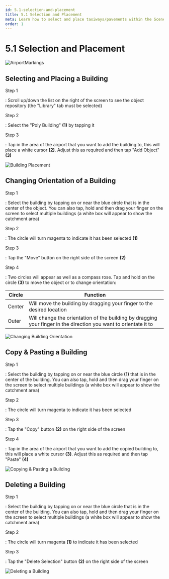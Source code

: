 ```yaml
---
id: 5.1-selection-and-placement
title: 5.1 Selection and Placement
meta: Learn how to select and place taxiways/pavements within the Scenery Editor of Infinite Flight.
order: 1
---
```




# 5.1 Selection and Placement



![AirportMarkings](_images/manual/tables/AirportMarkings.png)



## Selecting and Placing a Building



Step 1

: Scroll up/down the list on the right of the screen to see the object repository (the "Library" tab must be selected)



Step 2

: Select the "Poly Building" **(1)** by tapping it



Step 3

: Tap in the area of the airport that you want to add the building to, this will place a white cursor **(2)**. Adjust this as required and then tap "Add Object" **(3)**



![Building Placement](_images/manual/frames/placing-poly-building.png)



## Changing Orientation of a Building



Step 1

: Select the building by tapping on or near the blue circle that is in the center of the object. You can also tap, hold and then drag your finger on the screen to select multiple buildings (a white box will appear to show the catchment area)



Step 2

: The circle will turn magenta to indicate it has been selected **(1)**



Step 3

: Tap the "Move" button on the right side of the screen **(2)**



Step 4

: Two circles will appear as well as a compass rose. Tap and hold on the circle **(3)** to move the object or to change orientation:



| Circle | Function                                                     |
| ------ | ------------------------------------------------------------ |
| Center | Will move the building by dragging your finger to the desired location |
| Outer  | Will change the orientation of the building by dragging your finger in the direction you want to orientate it to |



![Changing Building Orientation](_images/manual/frames/moving-poly-building.png)



## Copy & Pasting a Building



Step 1

: Select the building by tapping on or near the blue circle **(1)** that is in the center of the building. You can also tap, hold and then drag your finger on the screen to select multiple buildings (a white box will appear to show the catchment area)



Step 2

: The circle will turn magenta to indicate it has been selected



Step 3

: Tap the "Copy" button **(2)** on the right side of the screen 



Step 4

: Tap in the area of the airport that you want to add the copied building to, this will place a white cursor **(3)**. Adjust this as required and then tap "Paste" **(4)**



![Copying & Pasting a Building](_images/manual/frames/copy-and-paste-poly-building.png)



## Deleting a Building



Step 1

: Select the building by tapping on or near the blue circle that is in the center of the building. You can also tap, hold and then drag your finger on the screen to select multiple buildings (a white box will appear to show the catchment area)



Step 2

: The circle will turn magenta **(1)** to indicate it has been selected



Step 3

: Tap the "Delete Selection" button **(2)** on the right side of the screen



![Deleting a Building](_images/manual/frames/deleting-poly-building.png)